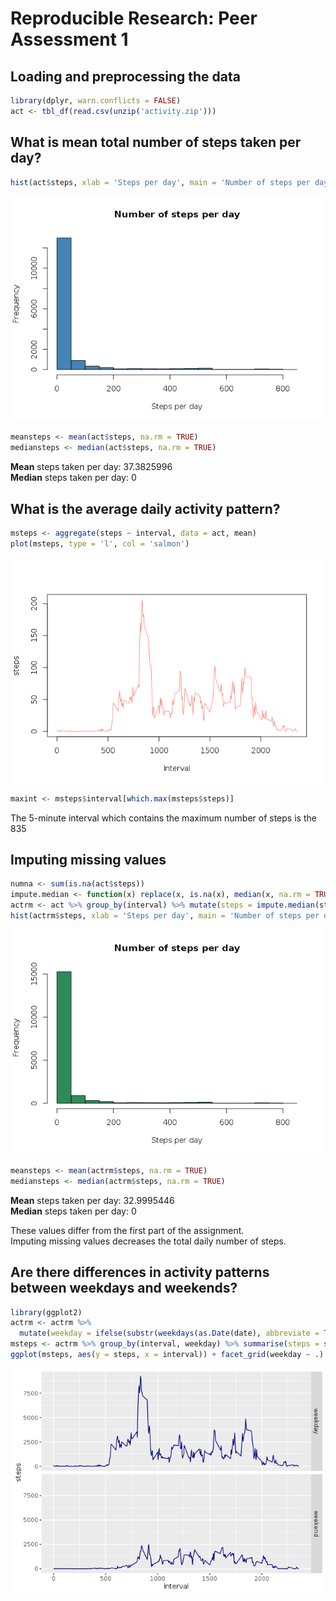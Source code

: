 # Reproducible Research: Peer Assessment 1


## Loading and preprocessing the data

```r
library(dplyr, warn.conflicts = FALSE)
act <- tbl_df(read.csv(unzip('activity.zip')))
```

## What is mean total number of steps taken per day?

```r
hist(act$steps, xlab = 'Steps per day', main = 'Number of steps per day', col = 'steelblue')
```

![](PA1_template_files/figure-html/meansteps-1.png)<!-- -->

```r
meansteps <- mean(act$steps, na.rm = TRUE)
mediansteps <- median(act$steps, na.rm = TRUE)
```
**Mean** steps taken per day: 37.3825996  
**Median** steps taken per day: 0

## What is the average daily activity pattern?

```r
msteps <- aggregate(steps ~ interval, data = act, mean)
plot(msteps, type = 'l', col = 'salmon')
```

![](PA1_template_files/figure-html/dailypattern-1.png)<!-- -->

```r
maxint <- msteps$interval[which.max(msteps$steps)]
```
The 5-minute interval which contains the maximum number of steps is the 835

## Imputing missing values

```r
numna <- sum(is.na(act$steps))
impute.median <- function(x) replace(x, is.na(x), median(x, na.rm = TRUE))
actrm <- act %>% group_by(interval) %>% mutate(steps = impute.median(steps))
hist(actrm$steps, xlab = 'Steps per day', main = 'Number of steps per day', col = "seagreen")
```

![](PA1_template_files/figure-html/missingvalues-1.png)<!-- -->

```r
meansteps <- mean(actrm$steps, na.rm = TRUE)
mediansteps <- median(actrm$steps, na.rm = TRUE)
```
**Mean** steps taken per day: 32.9995446  
**Median** steps taken per day: 0

These values differ from the first part of the assignment.  
Imputing missing values decreases the total daily number of steps.

## Are there differences in activity patterns between weekdays and weekends?

```r
library(ggplot2)
actrm <- actrm %>% 
  mutate(weekday = ifelse(substr(weekdays(as.Date(date), abbreviate = TRUE), 1, 1) == 'S', 'weekend', 'weekday'))
msteps <- actrm %>% group_by(interval, weekday) %>% summarise(steps = sum(steps))
ggplot(msteps, aes(y = steps, x = interval)) + facet_grid(weekday ~ .) + geom_line(col = 'navyblue')
```

![](PA1_template_files/figure-html/weekdays-1.png)<!-- -->

